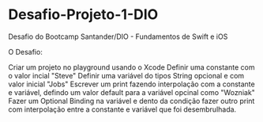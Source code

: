 # Desafio-Projeto-1-DIO
Desafio do Bootcamp Santander/DIO - Fundamentos de Swift e iOS

O Desafio:

Criar um projeto no playground usando o Xcode
Definir uma constante com o valor incial "Steve"
Definir uma variável do tipos String opcional e com valor inicial "Jobs"
Escrever um print fazendo interpolação com a constante e variável, defindo um valor default para a variável opcinal como "Wozniak"
Fazer um Optional Binding na variável e dento da condição fazer outro print com interpolação entre a constante e variável que foi desembrulhada.
